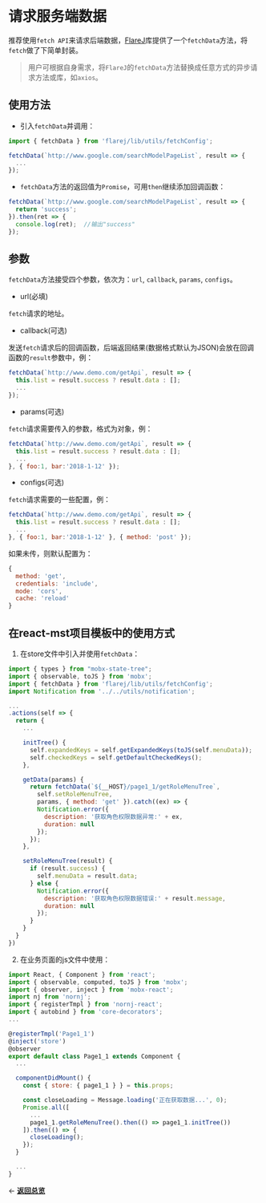 # 请求服务端数据

推荐使用`fetch API`来请求后端数据，[FlareJ](https://github.com/joe-sky/flarej)库提供了一个`fetchData`方法，将`fetch`做了下简单封装。

> 用户可根据自身需求，将`FlareJ`的`fetchData`方法替换成任意方式的异步请求方法或库，如`axios`。

## 使用方法

* 引入`fetchData`并调用：

```js
import { fetchData } from 'flarej/lib/utils/fetchConfig';

fetchData(`http://www.google.com/searchModelPageList`, result => {
  ...
});
```

* `fetchData`方法的返回值为`Promise`，可用`then`继续添加回调函数：

```js
fetchData(`http://www.google.com/searchModelPageList`, result => {
  return 'success';
}).then(ret => {
  console.log(ret);  //输出"success"
});
```

## 参数

`fetchData`方法接受四个参数，依次为：`url`, `callback`, `params`, `configs`。

* url(必填)

`fetch`请求的地址。

* callback(可选)

发送`fetch`请求后的回调函数，后端返回结果(数据格式默认为JSON)会放在回调函数的`result`参数中，例：

```js
fetchData(`http://www.demo.com/getApi`, result => {
  this.list = result.success ? result.data : [];
  ...
});
```

* params(可选)

`fetch`请求需要传入的参数，格式为对象，例：

```js
fetchData(`http://www.demo.com/getApi`, result => {
  this.list = result.success ? result.data : [];
  ...
}, { foo:1, bar:'2018-1-12' });
```

* configs(可选)

`fetch`请求需要的一些配置，例：

```js
fetchData(`http://www.demo.com/getApi`, result => {
  this.list = result.success ? result.data : [];
  ...
}, { foo:1, bar:'2018-1-12' }, { method: 'post' });
```

如果未传，则默认配置为：

```js
{
  method: 'get',
  credentials: 'include',
  mode: 'cors',
  cache: 'reload'
}
```

## 在react-mst项目模板中的使用方式

1. 在store文件中引入并使用`fetchData`：

```js
import { types } from "mobx-state-tree";
import { observable, toJS } from 'mobx';
import { fetchData } from 'flarej/lib/utils/fetchConfig';
import Notification from '../../utils/notification';

...
.actions(self => {
  return {
    ...

    initTree() {
      self.expandedKeys = self.getExpandedKeys(toJS(self.menuData));
      self.checkedKeys = self.getDefaultCheckedKeys();
    },

    getData(params) {
      return fetchData(`${__HOST}/page1_1/getRoleMenuTree`,
        self.setRoleMenuTree,
        params, { method: 'get' }).catch((ex) => {
        Notification.error({
          description: '获取角色权限数据异常:' + ex,
          duration: null
        });
      });
    },

    setRoleMenuTree(result) {
      if (result.success) {
        self.menuData = result.data;
      } else {
        Notification.error({
          description: '获取角色权限数据错误:' + result.message,
          duration: null
        });
      }
    }
  }
})
```

2. 在业务页面的js文件中使用：

```js
import React, { Component } from 'react';
import { observable, computed, toJS } from 'mobx';
import { observer, inject } from 'mobx-react';
import nj from 'nornj';
import { registerTmpl } from 'nornj-react';
import { autobind } from 'core-decorators';
...

@registerTmpl('Page1_1')
@inject('store')
@observer
export default class Page1_1 extends Component {
  ...

  componentDidMount() {
    const { store: { page1_1 } } = this.props;

    const closeLoading = Message.loading('正在获取数据...', 0);
    Promise.all([
      ...
      page1_1.getRoleMenuTree().then(() => page1_1.initTree())
    ]).then(() => {
      closeLoading();
    });
  }

  ...
}
```

<p align="left">← <a href="https://github.com/joe-sky/nornj-cli/blob/master/docs/overview.md"><b>返回总览</b></a></p>